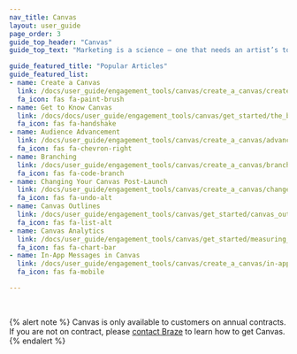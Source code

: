 ```yaml
---
nav_title: Canvas
layout: user_guide
page_order: 3
guide_top_header: "Canvas"
guide_top_text: "Marketing is a science — one that needs an artist’s touch and specialized tools. With Canvas, you can mix rigor and artistry to create meaningful, relevant, and personal experiences for each customer. <br> <br> Canvas is a single unified interface where marketers can set up campaigns with multiple messages and steps to form a cohesive journey and then compare and optimize those experiences using comprehensive analytics for the full user experience. <br> <br> The articles below will walk you through setting up a Canvas and up-level your strategies as you build customer experiences. You can also check out our <a href='http://lab.braze.com/canvas-course'>LAB course on Canvas</a>!"

guide_featured_title: "Popular Articles"
guide_featured_list:
- name: Create a Canvas
  link: /docs/user_guide/engagement_tools/canvas/create_a_canvas/create_a_canvas/
  fa_icon: fas fa-paint-brush
- name: Get to Know Canvas
  link: /docs/docs/user_guide/engagement_tools/canvas/get_started/the_basics/
  fa_icon: fas fa-handshake
- name: Audience Advancement
  link: /docs/user_guide/engagement_tools/canvas/create_a_canvas/advancement/
  fa_icon: fas fa-chevron-right
- name: Branching
  link: /docs/user_guide/engagement_tools/canvas/create_a_canvas/branching/
  fa_icon: fas fa-code-branch
- name: Changing Your Canvas Post-Launch
  link: /docs/user_guide/engagement_tools/canvas/create_a_canvas/change_your_canvas_after_launch/
  fa_icon: fas fa-undo-alt
- name: Canvas Outlines
  link: /docs/user_guide/engagement_tools/canvas/get_started/canvas_outlines/
  fa_icon: fas fa-list-alt
- name: Canvas Analytics
  link: /docs/user_guide/engagement_tools/canvas/get_started/measuring_and_testing_with_canvas_analytics/
  fa_icon: fas fa-chart-bar
- name: In-App Messages in Canvas
  link: /docs/user_guide/engagement_tools/canvas/create_a_canvas/in-app_messages_in_canvas/
  fa_icon: fas fa-mobile

---
```

<br>

{% alert note %}
Canvas is only available to customers on annual contracts. If you are not on contract, please [contact Braze](https://www.braze.com/contact/) to learn how to get Canvas.
{% endalert %}

<br>
